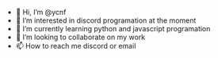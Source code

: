 - 👋 Hi, I’m @ycnf
- 👀 I’m interested in discord programation at the moment
- 🌱 I’m currently learning python and javascript programation
- 💞️ I’m looking to collaborate on my work
- 📫 How to reach me discord or email

<!---
ycnf/ycnf is a ✨ special ✨ repository because its `README.md` (this file) appears on your GitHub profile.
You can click the Preview link to take a look at your changes.
--->
